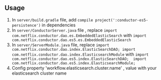 ## Usage

1. In `server/build.gradle` file,  add `compile project(':conductor-es5-persistence')` in dependencies
1. In `server/ConductorServer.java` file , replace  `import com.netflix.conductor.dao.es.EmbeddedElasticSearch` with `import com.netflix.conductor.dao.es5.es.EmbeddedElasticSearch`
1. In `server/ServerModule.java` file,  replace  `import com.netflix.conductor.dao.index.ElasticSearchDAO; import com.netflix.conductor.dao.index.ElasticsearchModule` with `import com.netflix.conductor.dao.es5.index.ElasticSearchDAO;  import com.netflix.conductor.dao.es5.index.ElasticsearchModule;`
1. Config property 'workflow.elasticsearch.cluster.name' , value with your elasticsearch cluster name
